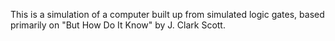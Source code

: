 This is a simulation of a computer built up from simulated logic gates, based primarily on "But How Do It Know" by J. Clark Scott.
